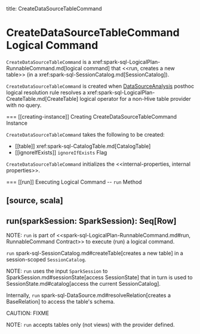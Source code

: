 title: CreateDataSourceTableCommand

# CreateDataSourceTableCommand Logical Command

`CreateDataSourceTableCommand` is a xref:spark-sql-LogicalPlan-RunnableCommand.md[logical command] that <<run, creates a new table>> (in a xref:spark-sql-SessionCatalog.md[SessionCatalog]).

`CreateDataSourceTableCommand` is created when [DataSourceAnalysis](../logical-analysis-rules/DataSourceAnalysis.md) posthoc logical resolution rule resolves a xref:spark-sql-LogicalPlan-CreateTable.md[CreateTable] logical operator for a non-Hive table provider with no query.

=== [[creating-instance]] Creating CreateDataSourceTableCommand Instance

`CreateDataSourceTableCommand` takes the following to be created:

* [[table]] xref:spark-sql-CatalogTable.md[CatalogTable]
* [[ignoreIfExists]] `ignoreIfExists` Flag

`CreateDataSourceTableCommand` initializes the <<internal-properties, internal properties>>.

=== [[run]] Executing Logical Command -- `run` Method

[source, scala]
----
run(sparkSession: SparkSession): Seq[Row]
----

NOTE: `run` is part of <<spark-sql-LogicalPlan-RunnableCommand.md#run, RunnableCommand Contract>> to execute (run) a logical command.

`run` spark-sql-SessionCatalog.md#createTable[creates a new table] in a session-scoped `SessionCatalog`.

NOTE: `run` uses the input `SparkSession` to SparkSession.md#sessionState[access SessionState] that in turn is used to SessionState.md#catalog[access the current SessionCatalog].

Internally, `run` spark-sql-DataSource.md#resolveRelation[creates a BaseRelation] to access the table's schema.

CAUTION: FIXME

NOTE: `run` accepts tables only (not views) with the provider defined.
